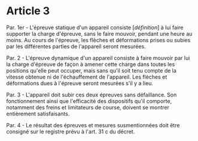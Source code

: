 # Article 3

Par. 1er - L'épreuve statique d'un appareil consiste [*définition*] à lui faire supporter la charge d'épreuve, sans le faire mouvoir, pendant une heure au moins. Au cours de l'épreuve, les flèches et déformations prises ou subies par les différentes parties de l'appareil seront mesurées.

Par. 2 - L'épreuve dynamique d'un appareil consiste à faire mouvoir par lui la charge d'épreuve de façon à amener cette charge dans toutes les positions qu'elle peut occuper, mais sans qu'il soit tenu compte de la vitesse obtenue ni de l'échauffement de l'appareil. Les flèches et déformations dues à l'épreuve seront mesurées s'il y a lieu.

Par. 3 - L'appareil doit subir ces deux épreuves sans défaillance. Son fonctionnement ainsi que l'efficacité des dispositifs qu'il comporte, notamment des freins et limitateurs de course, doivent se montrer entièrement satisfaisants.

Par. 4 - Le résultat des épreuves et mesures susmentionnées doit être consigné sur le registre prévu à l'art. 31 c du décret.

